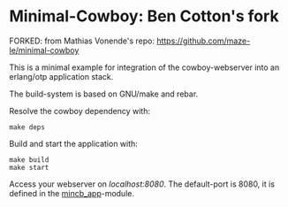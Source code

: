 
Minimal-Cowboy: Ben Cotton's fork
==============

FORKED: from Mathias Vonende's repo: https://github.com/maze-le/minimal-cowboy


This is a minimal example for integration of the cowboy-webserver into an
erlang/otp application stack.

The build-system is based on GNU/make and rebar.


Resolve the cowboy dependency with:

    make deps

Build and start the application with:

    make build
    make start

Access your webserver on _localhost:8080_. The default-port is 8080, it is defined in the [mincb_app](src/mincb_app.erl)-module.
